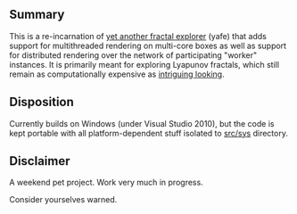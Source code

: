 Summary
------

This is a re-incarnation of [yet another fractal explorer](http://swapped.cc/yafe) (yafe)
that adds support for multithreaded rendering on multi-core 
boxes as well as support for distributed rendering over the 
network of participating "worker" instances. It is primarily 
meant for exploring Lyapunov fractals, which still remain as 
computationally expensive as [intriguing looking](http://swapped.cc/content/yafe/img/lyapunov-2048-thumb-bw.png).

Disposition
------

Currently builds on Windows (under Visual Studio 2010), but
the code is kept portable with all platform-dependent stuff
isolated to [src/sys](https://github.com/apankrat/yafe2/tree/master/src/sys) directory.

Disclaimer
------

A weekend pet project. Work very much in progress.

Consider yourselves warned.


